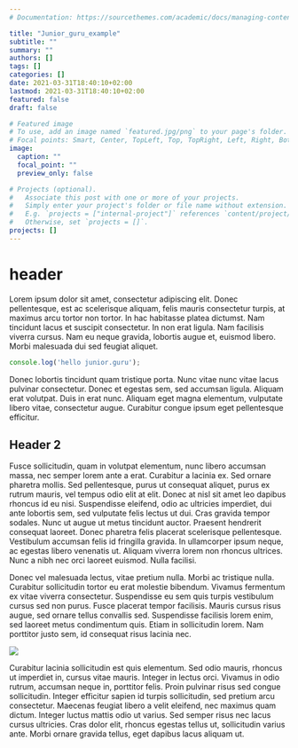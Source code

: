 ```yaml
---
# Documentation: https://sourcethemes.com/academic/docs/managing-content/

title: "Junior_guru_example"
subtitle: ""
summary: ""
authors: []
tags: []
categories: []
date: 2021-03-31T18:40:10+02:00
lastmod: 2021-03-31T18:40:10+02:00
featured: false
draft: false

# Featured image
# To use, add an image named `featured.jpg/png` to your page's folder.
# Focal points: Smart, Center, TopLeft, Top, TopRight, Left, Right, BottomLeft, Bottom, BottomRight.
image:
  caption: ""
  focal_point: ""
  preview_only: false

# Projects (optional).
#   Associate this post with one or more of your projects.
#   Simply enter your project's folder or file name without extension.
#   E.g. `projects = ["internal-project"]` references `content/project/deep-learning/index.md`.
#   Otherwise, set `projects = []`.
projects: []
---
```


# header

Lorem ipsum dolor sit amet, consectetur adipiscing elit. Donec pellentesque, est ac scelerisque aliquam, felis mauris consectetur turpis, at maximus arcu tortor non tortor. In hac habitasse platea dictumst. Nam tincidunt lacus et suscipit consectetur. In non erat ligula. Nam facilisis viverra cursus. Nam eu neque gravida, lobortis augue et, euismod libero. Morbi malesuada dui sed feugiat aliquet.

```js
console.log('hello junior.guru');
```

Donec lobortis tincidunt quam tristique porta. Nunc vitae nunc vitae lacus pulvinar consectetur. Donec et egestas sem, sed accumsan ligula. Aliquam erat volutpat. Duis in erat nunc. Aliquam eget magna elementum, vulputate libero vitae, consectetur augue. Curabitur congue ipsum eget pellentesque efficitur.

## Header 2

Fusce sollicitudin, quam in volutpat elementum, nunc libero accumsan massa, nec semper lorem ante a erat. Curabitur a lacinia ex. Sed ornare pharetra mollis. Sed pellentesque, purus ut consequat aliquet, purus ex rutrum mauris, vel tempus odio elit at elit. Donec at nisl sit amet leo dapibus rhoncus id eu nisi. Suspendisse eleifend, odio ac ultricies imperdiet, dui ante lobortis sem, sed vulputate felis lectus ut dui. Cras gravida tempor sodales. Nunc ut augue ut metus tincidunt auctor. Praesent hendrerit consequat laoreet. Donec pharetra felis placerat scelerisque pellentesque. Vestibulum accumsan felis id fringilla gravida. In ullamcorper ipsum neque, ac egestas libero venenatis ut. Aliquam viverra lorem non rhoncus ultrices. Nunc a nibh nec orci laoreet euismod. Nulla facilisi.

Donec vel malesuada lectus, vitae pretium nulla. Morbi ac tristique nulla. Curabitur sollicitudin tortor eu erat molestie bibendum. Vivamus fermentum ex vitae viverra consectetur. Suspendisse eu sem quis turpis vestibulum cursus sed non purus. Fusce placerat tempor facilisis. Mauris cursus risus augue, sed ornare tellus convallis sed. Suspendisse facilisis lorem enim, sed laoreet metus condimentum quis. Etiam in sollicitudin lorem. Nam porttitor justo sem, id consequat risus lacinia nec.

![](/post/fff.jpg)

Curabitur lacinia sollicitudin est quis elementum. Sed odio mauris, rhoncus ut imperdiet in, cursus vitae mauris. Integer in lectus orci. Vivamus in odio rutrum, accumsan neque in, porttitor felis. Proin pulvinar risus sed congue sollicitudin. Integer efficitur sapien id turpis sollicitudin, sed pretium arcu consectetur. Maecenas feugiat libero a velit eleifend, nec maximus quam dictum. Integer luctus mattis odio ut varius. Sed semper risus nec lacus cursus ultricies. Cras dolor elit, rhoncus egestas tellus ut, sollicitudin varius ante. Morbi ornare gravida tellus, eget dapibus lacus aliquam ut.
